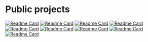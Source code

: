 # Public projects
[![Readme Card](https://github-readme-stats.vercel.app/api/pin/?username=mentalblood&repo=logic_schemes_editor&theme=merko)](https://github.com/mentalblood/logic_schemes_editor)
[![Readme Card](https://github-readme-stats.vercel.app/api/pin/?username=mentalblood&repo=logic_schemes_compiler&theme=merko)](https://github.com/mentalblood/logic_schemes_compiler)
[![Readme Card](https://github-readme-stats.vercel.app/api/pin/?username=mentalblood&repo=sharpener&theme=github_dark)](https://github.com/mentalblood/sharpener)
[![Readme Card](https://github-readme-stats.vercel.app/api/pin/?username=mentalblood&repo=banduncamp&theme=moltack)](https://github.com/mentalblood/banduncamp)
[![Readme Card](https://github-readme-stats.vercel.app/api/pin/?username=mentalblood&repo=bandasync&theme=solarized-light)](https://github.com/mentalblood/bandasync)
[![Readme Card](https://github-readme-stats.vercel.app/api/pin/?username=mentalblood&repo=board_game_constructor&theme=panda)](https://github.com/mentalblood/board_game_constructor)
[![Readme Card](https://github-readme-stats.vercel.app/api/pin/?username=mentalblood&repo=infinite-tower-defense&theme=prussian)](https://github.com/mentalblood/infinite-tower-defense)
[![Readme Card](https://github-readme-stats.vercel.app/api/pin/?username=mentalblood&repo=audio_converter&theme=shades-of-purple)](https://github.com/mentalblood/audio_converter)
[![Readme Card](https://github-readme-stats.vercel.app/api/pin/?username=mentalblood&repo=typer&theme=gruvbox_light)](https://github.com/mentalblood/typer)
